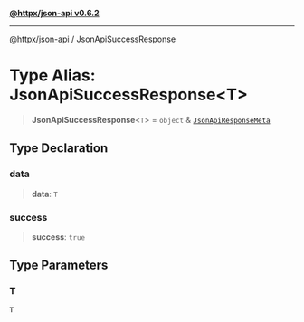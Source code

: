 [**@httpx/json-api v0.6.2**](../README.md)

***

[@httpx/json-api](../README.md) / JsonApiSuccessResponse

# Type Alias: JsonApiSuccessResponse\<T\>

> **JsonApiSuccessResponse**\<`T`\> = `object` & [`JsonApiResponseMeta`](JsonApiResponseMeta.md)

## Type Declaration

### data

> **data**: `T`

### success

> **success**: `true`

## Type Parameters

### T

`T`
